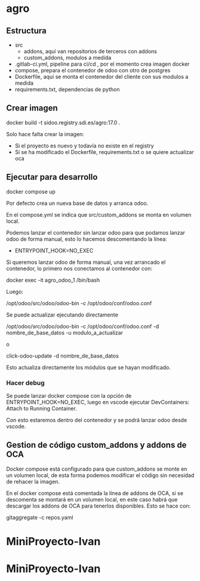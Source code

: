 # agro

## Estructura

- src
  - addons, aquí van repositorios de terceros con addons
  - custom_addons, modulos a medida
- .gitlab-ci.yml, pipeline para ci/cd , por el momento crea imagen docker
- compose, prepara el contenedor de odoo con otro de postgres
- Dockerfile, aquí se monta el contenedor del cliente con sus modulos a medida
- requirements.txt, dependencias de python

## Crear imagen

docker build -t sidoo.registry.sdi.es/agro:17.0 .

Solo hace falta crear la imagen:

- Si el proyecto es nuevo y todavía no existe en el registry
- Si se ha modificado el Dockerfile, requirements.txt o se quiere actualizar oca

## Ejecutar para desarrollo

docker compose up

Por defecto crea un nueva base de datos y arranca odoo.

En el compose.yml se indica que src/custom_addons se monta en volumen local.

Podemos lanzar el contenedor sin lanzar odoo para que podamos lanzar odoo de forma manual, esto lo hacemos descomentando la línea:

- ENTRYPOINT_HOOK=NO_EXEC

Si queremos lanzar odoo de forma manual, una vez arrancado el contenedor, lo primero nos conectamos al contenedor con:

docker exec -it agro_odoo_1 /bin/bash

Luego:

/opt/odoo/src/odoo/odoo-bin -c /opt/odoo/conf/odoo.conf

Se puede actualizar ejecutando directamente

/opt/odoo/src/odoo/odoo-bin -c /opt/odoo/conf/odoo.conf -d nombre_de_base_datos -u modulo_a_actualizar

o

click-odoo-update -d nombre_de_base_datos

Esto actualiza directamente los módulos que se hayan modificado.

### Hacer debug

Se puede lanzar docker compose con la opción de ENTRYPOINT_HOOK=NO_EXEC, luego en vscode ejecutar DevContainers: Attach to Running Container.

Con esto estaremos dentro del contenedor y se podrá lanzar odoo desde vscode.

## Gestion de código custom_addons y addons de OCA

Docker compose está configurado para que custom_addons se monte en un volumen local, de esta forma podemos modificar el código sin necesidad de rehacer la imagen.

En el docker compose está comentada la línea de addons de OCA, si se descomenta se montará en un volumen local, en este caso habrá que descargar los addons de OCA para tenerlos disponibles. Esto se hace con:

gitaggregate -c repos.yaml
# MiniProyecto-Ivan
# MiniProyecto-Ivan
